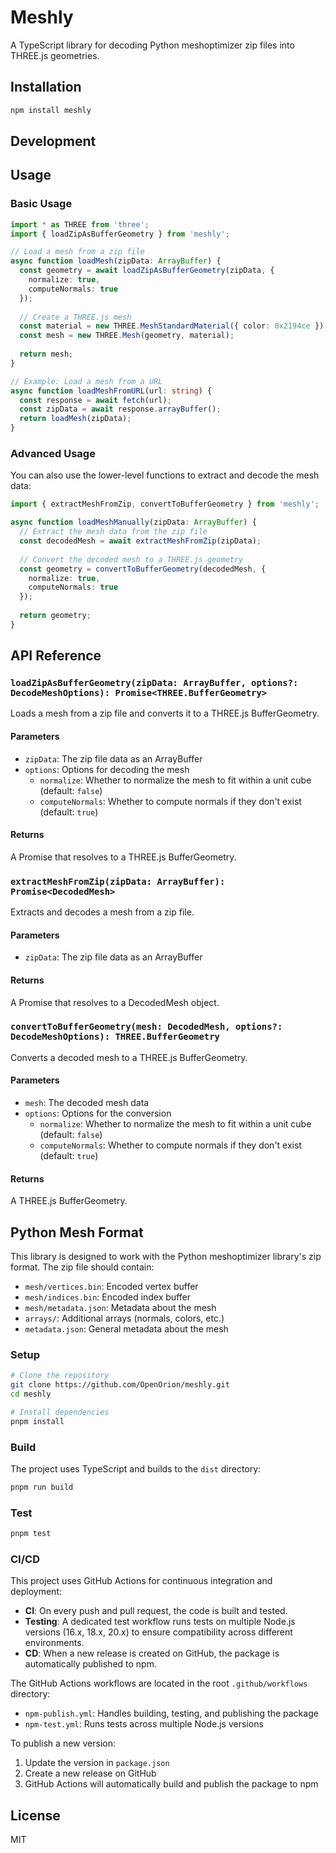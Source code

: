 # Meshly

A TypeScript library for decoding Python meshoptimizer zip files into THREE.js geometries.

## Installation

```bash
npm install meshly
```

## Development

## Usage

### Basic Usage

```typescript
import * as THREE from 'three';
import { loadZipAsBufferGeometry } from 'meshly';

// Load a mesh from a zip file
async function loadMesh(zipData: ArrayBuffer) {
  const geometry = await loadZipAsBufferGeometry(zipData, {
    normalize: true,
    computeNormals: true
  });
  
  // Create a THREE.js mesh
  const material = new THREE.MeshStandardMaterial({ color: 0x2194ce });
  const mesh = new THREE.Mesh(geometry, material);
  
  return mesh;
}

// Example: Load a mesh from a URL
async function loadMeshFromURL(url: string) {
  const response = await fetch(url);
  const zipData = await response.arrayBuffer();
  return loadMesh(zipData);
}
```

### Advanced Usage

You can also use the lower-level functions to extract and decode the mesh data:

```typescript
import { extractMeshFromZip, convertToBufferGeometry } from 'meshly';

async function loadMeshManually(zipData: ArrayBuffer) {
  // Extract the mesh data from the zip file
  const decodedMesh = await extractMeshFromZip(zipData);
  
  // Convert the decoded mesh to a THREE.js geometry
  const geometry = convertToBufferGeometry(decodedMesh, {
    normalize: true,
    computeNormals: true
  });
  
  return geometry;
}
```

## API Reference

### `loadZipAsBufferGeometry(zipData: ArrayBuffer, options?: DecodeMeshOptions): Promise<THREE.BufferGeometry>`

Loads a mesh from a zip file and converts it to a THREE.js BufferGeometry.

#### Parameters

- `zipData`: The zip file data as an ArrayBuffer
- `options`: Options for decoding the mesh
  - `normalize`: Whether to normalize the mesh to fit within a unit cube (default: `false`)
  - `computeNormals`: Whether to compute normals if they don't exist (default: `true`)

#### Returns

A Promise that resolves to a THREE.js BufferGeometry.

### `extractMeshFromZip(zipData: ArrayBuffer): Promise<DecodedMesh>`

Extracts and decodes a mesh from a zip file.

#### Parameters

- `zipData`: The zip file data as an ArrayBuffer

#### Returns

A Promise that resolves to a DecodedMesh object.

### `convertToBufferGeometry(mesh: DecodedMesh, options?: DecodeMeshOptions): THREE.BufferGeometry`

Converts a decoded mesh to a THREE.js BufferGeometry.

#### Parameters

- `mesh`: The decoded mesh data
- `options`: Options for the conversion
  - `normalize`: Whether to normalize the mesh to fit within a unit cube (default: `false`)
  - `computeNormals`: Whether to compute normals if they don't exist (default: `true`)

#### Returns

A THREE.js BufferGeometry.

## Python Mesh Format

This library is designed to work with the Python meshoptimizer library's zip format. The zip file should contain:

- `mesh/vertices.bin`: Encoded vertex buffer
- `mesh/indices.bin`: Encoded index buffer
- `mesh/metadata.json`: Metadata about the mesh
- `arrays/`: Additional arrays (normals, colors, etc.)
- `metadata.json`: General metadata about the mesh



### Setup

```bash
# Clone the repository
git clone https://github.com/OpenOrion/meshly.git
cd meshly

# Install dependencies
pnpm install
```

### Build

The project uses TypeScript and builds to the `dist` directory:

```bash
pnpm run build
```

### Test

```bash
pnpm test
```

### CI/CD

This project uses GitHub Actions for continuous integration and deployment:

- **CI**: On every push and pull request, the code is built and tested.
- **Testing**: A dedicated test workflow runs tests on multiple Node.js versions (16.x, 18.x, 20.x) to ensure compatibility across different environments.
- **CD**: When a new release is created on GitHub, the package is automatically published to npm.

The GitHub Actions workflows are located in the root `.github/workflows` directory:
- `npm-publish.yml`: Handles building, testing, and publishing the package
- `npm-test.yml`: Runs tests across multiple Node.js versions

To publish a new version:

1. Update the version in `package.json`
2. Create a new release on GitHub
3. GitHub Actions will automatically build and publish the package to npm



## License

MIT